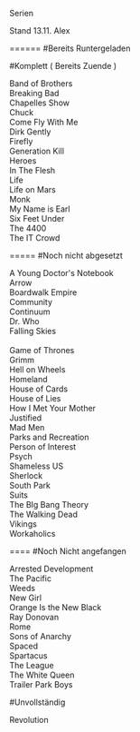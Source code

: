 Serien

Stand 13.11.  Alex

======
#Bereits Runtergeladen

#Komplett ( Bereits Zuende )


Band of Brothers   <br />
Breaking Bad <br />
Chapelles Show <br />
Chuck <br />
Come Fly With Me   <br />
Dirk Gently <br />
Firefly	 <br />
Generation Kill <br />
Heroes <br />
In The Flesh <br />
Life   <br />
Life on Mars <br />
Monk <br />
My Name is Earl <br />
Six Feet Under  <br />
The 4400 <br />
The IT Crowd <br />

=====
#Noch nicht abgesetzt

A Young Doctor's  Notebook <br />
Arrow <br />
Boardwalk Empire  <br />
Community <br />
Continuum <br />
Dr. Who <br />
Falling Skies <br />		
Game of Thrones <br />
Grimm<br />
Hell on Wheels <br />
Homeland<br />
House of Cards <br />
House of Lies  <br />
How I Met Your Mother <br /> 
Justified <br />
Mad Men  <br />
Parks and Recreation <br />
Person of Interest <br />
Psych  <br />
Shameless US <br />
Sherlock <br />
South Park <br />
Suits <br />
The BIg Bang Theory <br />
The Walking Dead <br />
Vikings <br />
Workaholics <br />

====
#Noch Nicht angefangen

Arrested Development<br />
The Pacific<br />
Weeds<br />
New Girl<br />
Orange Is the New Black<br />
Ray Donovan<br />
Rome<br />
Sons of Anarchy<br />
Spaced<br />
Spartacus<br />
The League<br />
The White Queen<br />
Trailer Park Boys<br />


#Unvollständig

Revolution

